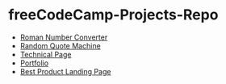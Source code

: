 # freeCodeCamp-Projects-Repo

<ul>
  <li><a href="Roman-Number-Converter/">Roman Number Converter</a></li>
  <li><a href="Random-Quote-Machine/">Random Quote Machine</a></li>
  <li><a href="Technical-page/">Technical Page</a></li>
  <li><a href="https://github.com/Amapola-Negra/Portfolio/">Portfolio</a></li>
  <li><a href="https://github.com/Amapola-Negra/Best-Product-Landing-Page/">Best Product Landing Page</a></li>
</ul>
